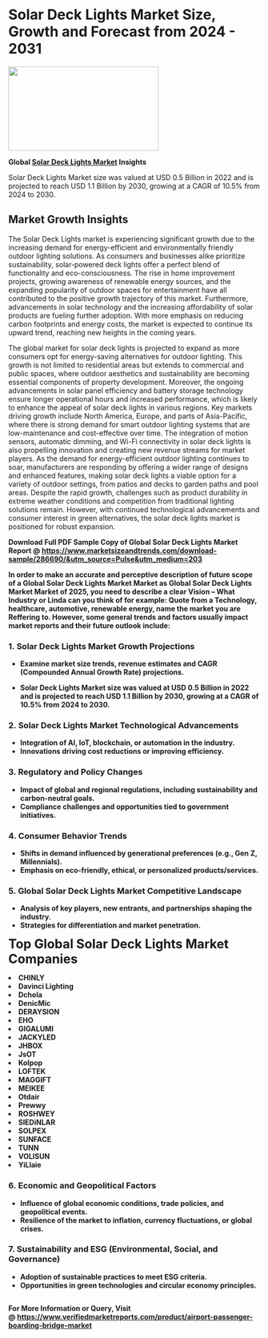 <H1>Solar Deck Lights Market Size, Growth and Forecast from 2024 - 2031</H1><img class="aligncenter size-medium wp-image-584254" src="https://thirdeyenews.in/wp-content/uploads/2024/09/Global-Market-Research-300x168.jpeg" alt="" width="300" height="168" /><p><strong>Global&nbsp;<a href="https://www.marketsizeandtrends.com/download-sample/286690/&amp;utm_source=Pulse&amp;utm_medium=203">Solar Deck Lights Market</a> Insights</strong></p><p>Solar Deck Lights Market size was valued at USD 0.5 Billion in 2022 and is projected to reach USD 1.1 Billion by 2030, growing at a CAGR of 10.5% from 2024 to 2030.</p><p><h2>Market Growth Insights</h2> <p>The Solar Deck Lights market is experiencing significant growth due to the increasing demand for energy-efficient and environmentally friendly outdoor lighting solutions. As consumers and businesses alike prioritize sustainability, solar-powered deck lights offer a perfect blend of functionality and eco-consciousness. The rise in home improvement projects, growing awareness of renewable energy sources, and the expanding popularity of outdoor spaces for entertainment have all contributed to the positive growth trajectory of this market. Furthermore, advancements in solar technology and the increasing affordability of solar products are fueling further adoption. With more emphasis on reducing carbon footprints and energy costs, the market is expected to continue its upward trend, reaching new heights in the coming years.</p> <p><strong></strong></p> <p>The global market for solar deck lights is projected to expand as more consumers opt for energy-saving alternatives for outdoor lighting. This growth is not limited to residential areas but extends to commercial and public spaces, where outdoor aesthetics and sustainability are becoming essential components of property development. Moreover, the ongoing advancements in solar panel efficiency and battery storage technology ensure longer operational hours and increased performance, which is likely to enhance the appeal of solar deck lights in various regions. Key markets driving growth include North America, Europe, and parts of Asia-Pacific, where there is strong demand for smart outdoor lighting systems that are low-maintenance and cost-effective over time. The integration of motion sensors, automatic dimming, and Wi-Fi connectivity in solar deck lights is also propelling innovation and creating new revenue streams for market players. As the demand for energy-efficient outdoor lighting continues to soar, manufacturers are responding by offering a wider range of designs and enhanced features, making solar deck lights a viable option for a variety of outdoor settings, from patios and decks to garden paths and pool areas. Despite the rapid growth, challenges such as product durability in extreme weather conditions and competition from traditional lighting solutions remain. However, with continued technological advancements and consumer interest in green alternatives, the solar deck lights market is positioned for robust expansion.</p> <p><strong></p><p><span class=""><strong>Download Full PDF Sample Copy of Global Solar Deck Lights Market Report</strong> @ <a href="https://www.marketsizeandtrends.com/download-sample/286690/&amp;utm_source=Pulse&amp;utm_medium=203" target="_blank">https://www.marketsizeandtrends.com/download-sample/286690/&amp;utm_source=Pulse&amp;utm_medium=203</a></span></p><p>In order to make an accurate and perceptive description of future scope of a Global&nbsp;Solar Deck Lights Market Market as Global&nbsp;Solar Deck Lights Market Market of 2025, you need to describe a clear Vision &ndash; What Industry or Linda can you think of for example: Quote from a Technology, healthcare, automotive, renewable energy, name the market you are Reffering to. However, some general trends and factors usually impact market reports and their future outlook include:</p><h3>1.&nbsp;<strong>Solar Deck Lights Market Growth Projections</strong></h3><ul><li>Examine market size trends, revenue estimates and CAGR (Compounded Annual Growth Rate) projections.</li><li><p>Solar Deck Lights Market size was valued at USD 0.5 Billion in 2022 and is projected to reach USD 1.1 Billion by 2030, growing at a CAGR of 10.5% from 2024 to 2030.</p></li></ul><h3>2.&nbsp;<strong>Solar Deck Lights Market Technological Advancements</strong></h3><ul><li>Integration of AI, IoT, blockchain, or automation in the industry.</li><li>Innovations driving cost reductions or improving efficiency.</li></ul><h3>3.&nbsp;<strong>Regulatory and Policy Changes</strong></h3><ul><li>Impact of global and regional regulations, including sustainability and carbon-neutral goals.</li><li>Compliance challenges and opportunities tied to government initiatives.</li></ul><h3>4.&nbsp;<strong>Consumer Behavior Trends</strong></h3><ul><li>Shifts in demand influenced by generational preferences (e.g., Gen Z, Millennials).</li><li>Emphasis on eco-friendly, ethical, or personalized products/services.</li></ul><h3>5.&nbsp;<strong>Global Solar Deck Lights Market Competitive Landscape</strong></h3><ul><li>Analysis of key players, new entrants, and partnerships shaping the industry.</li><li>Strategies for differentiation and market penetration.</li></ul><p data-pm-slice="1 1 []"><span style="color: inherit; font-family: inherit; font-size: 25px;">Top Global Solar Deck Lights Market Companies</span></p><div class="" data-test-id=""><p><li>CHINLY</li><li> Davinci Lighting</li><li> Dchola</li><li> DenicMic</li><li> DERAYSION</li><li> EHO</li><li> GIGALUMI</li><li> JACKYLED</li><li> JHBOX</li><li> JsOT</li><li> Kolpop</li><li> LOFTEK</li><li> MAGGIFT</li><li> MEIKEE</li><li> Otdair</li><li> Prewwy</li><li> ROSHWEY</li><li> SIEDiNLAR</li><li> SOLPEX</li><li> SUNFACE</li><li> TUNN</li><li> VOLISUN</li><li> YiLlaie</li></p></div><h3>6.&nbsp;<strong>Economic and Geopolitical Factors</strong></h3><ul><li>Influence of global economic conditions, trade policies, and geopolitical events.</li><li>Resilience of the market to inflation, currency fluctuations, or global crises.</li></ul><h3>7.&nbsp;<strong>Sustainability and ESG (Environmental, Social, and Governance)</strong></h3><ul><li>Adoption of sustainable practices to meet ESG criteria.</li><li>Opportunities in green technologies and circular economy principles.</li></ul><h2><strong style="font-size: 14px;">For More Information or Query, Visit @&nbsp;</strong><a style="background-color: #ffffff; font-size: 14px;" href="https://www.marketsizeandtrends.com/report/solar-deck-lights-market/" target="_blank">https://www.verifiedmarketreports.com/product/airport-passenger-boarding-bridge-market</a></h2>
